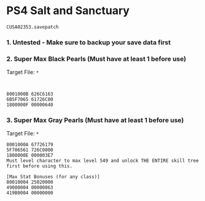 # PS4 Salt and Sanctuary

`CUSA02353.savepatch`

### 1. Untested - Make sure to backup your save data first
### 2. Super Max Black Pearls	(Must have at least 1 before use)

Target File: `*`

```
					
					
8001000B 626C6163
6B5F7065 61726C00
1800000F 00000640
```

### 3. Super Max Gray Pearls (Must have at least 1 before use)

Target File: `*`

```
8001000A 67726179	
5F706561 726C0000	
1800000E 000003E7	
Must level character to max level 549 and unlock THE ENTIRE skill tree first before using this.						
						
[Max Stat Bonuses (for any class)]				
80010004 25020000					
49000004 00000063					
419B0004 00000000					
```

